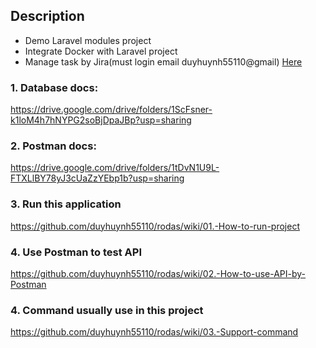 ## Description
- Demo Laravel modules project 
- Integrate Docker with Laravel project
- Manage task by Jira(must login email duyhuynh55110@gmail) [Here](https://duyhuynh55110.atlassian.net/jira/software/projects/RODAS/boards/1)

### 1. Database docs: <br>
https://drive.google.com/drive/folders/1ScFsner-k1loM4h7hNYPG2soBjDpaJBp?usp=sharing

### 2. Postman docs: <br>
https://drive.google.com/drive/folders/1tDvN1U9L-FTXLlBY78yJ3cUaZzYEbp1b?usp=sharing

### 3. Run this application
https://github.com/duyhuynh55110/rodas/wiki/01.-How-to-run-project

### 4. Use Postman to test API
https://github.com/duyhuynh55110/rodas/wiki/02.-How-to-use-API-by-Postman

### 4. Command usually use in this project
https://github.com/duyhuynh55110/rodas/wiki/03.-Support-command

